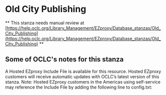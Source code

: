 # Old City Publishing
** This stanza needs manual review at [https://help.oclc.org/Library_Management/EZproxy/Database_stanzas/Old_City_Publishing](https://help.oclc.org/Library_Management/EZproxy/Database_stanzas/Old_City_Publishing) **

## Some of OCLC's notes for this stanza

A Hosted EZproxy Include File is available for this resource. Hosted EZproxy customers will receive automatic updates with OCLC&rsquo;s latest version of this stanza. Note: Hosted EZproxy customers in the Americas using self-service may reference the Include File by adding the following line to config.txt:

&nbsp;

&nbsp;
